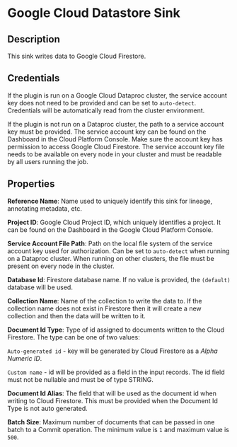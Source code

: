# Google Cloud Datastore Sink

Description
-----------
This sink writes data to Google Cloud Firestore.

Credentials
-----------
If the plugin is run on a Google Cloud Dataproc cluster, the service account key does not need to be
provided and can be set to `auto-detect`. Credentials will be automatically read from the cluster environment.

If the plugin is not run on a Dataproc cluster, the path to a service account key must be provided.
The service account key can be found on the Dashboard in the Cloud Platform Console.
Make sure the account key has permission to access Google Cloud Firestore.
The service account key file needs to be available on every node in your cluster and
must be readable by all users running the job.

Properties
----------
**Reference Name**: Name used to uniquely identify this sink for lineage, annotating metadata, etc.

**Project ID**: Google Cloud Project ID, which uniquely identifies a project.
It can be found on the Dashboard in the Google Cloud Platform Console.

**Service Account File Path**: Path on the local file system of the service account key used for
authorization. Can be set to `auto-detect` when running on a Dataproc cluster.
When running on other clusters, the file must be present on every node in the cluster.

**Database Id**: Firestore database name. If no value is provided, the `(default)` database will be used.

**Collection Name**: Name of the collection to write the data to. If the collection name does not exist in Firestore 
then it will create a new collection and then the data will be written to it. 

**Document Id Type**: Type of id assigned to documents written to the Cloud Firestore. The type can be one of two values: 

`Auto-generated id` - key will be generated by Cloud Firestore as a _Alpha Numeric ID_.

`Custom name` - id will be provided as a field in the input records. The id field must not be nullable and must be 
of type STRING.

**Document Id Alias**: The field that will be used as the document id when writing to Cloud Firestore. This must be provided 
when the Document Id Type is not auto generated. 

**Batch Size**: Maximum number of documents that can be passed in one batch to a Commit operation. 
The minimum value is `1` and maximum value is `500`.
